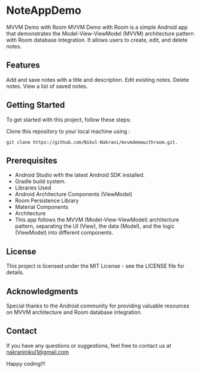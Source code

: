 # NoteAppDemo

MVVM Demo with Room
MVVM Demo with Room is a simple Android app that demonstrates the Model-View-ViewModel (MVVM) architecture pattern with Room database integration. It allows users to create, edit, and delete notes.

## Features
Add and save notes with a title and description.
Edit existing notes.
Delete notes.
View a list of saved notes.


## Getting Started
To get started with this project, follow these steps:

Clone this repository to your local machine using :
```
git clone https://github.com/Nikul-Nakrani/mvvmdemowithroom.git.
```

## Prerequisites
- Android Studio with the latest Android SDK installed.
- Gradle build system.
- Libraries Used
- Android Architecture Components (ViewModel)
- Room Persistence Library
- Material Components
- Architecture
- This app follows the MVVM (Model-View-ViewModel) architecture pattern, separating the UI (View), the data (Model), and the logic (ViewModel) into different components.

## License
This project is licensed under the MIT License - see the LICENSE file for details.

## Acknowledgments
Special thanks to the Android community for providing valuable resources on MVVM architecture and Room database integration.

## Contact
If you have any questions or suggestions, feel free to contact us at nakraninikul1@gmail.com

Happy coding!!!
